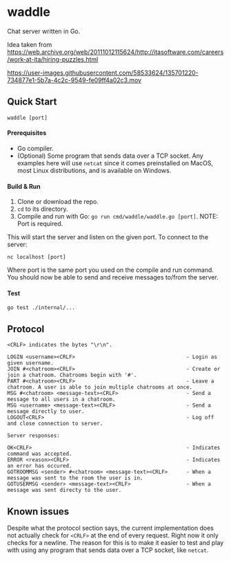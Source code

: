 # waddle
Chat server written in Go.

Idea taken from https://web.archive.org/web/20111012115624/http://itasoftware.com/careers/work-at-ita/hiring-puzzles.html

https://user-images.githubusercontent.com/58533624/135701220-734877e1-5b7a-4c2c-9549-fe09ff4a02c3.mov

## Quick Start
```
waddle [port]
```
#### Prerequisites
- Go compiler.
- (Optional) Some program that sends data over a TCP socket. Any examples here will use `netcat` since it comes preinstalled on MacOS, most Linux distributions, and is available on Windows.

#### Build & Run
1. Clone or download the repo.
2. `cd` to its directory.
3. Compile and run with Go: `go run cmd/waddle/waddle.go [port]`. NOTE: Port is required.

This will start the server and listen on the given port.
To connect to the server:
```
nc localhost [port]
```
Where port is the same port you used on the compile and run command. You should now be able to send and receive messages to/from the server.

#### Test
```
go test ./internal/...
```

## Protocol
```
<CRLF> indicates the bytes "\r\n".

LOGIN <username><CRLF>                                    - Login as given username.
JOIN #<chatroom><CRLF>                                    - Create or join a chatroom. Chatrooms begin with '#'.
PART #<chatroom><CRLF>                                    - Leave a chatroom. A user is able to join multiple chatrooms at once.
MSG #<chatroom> <message-text><CRLF>                      - Send a message to all users in a chatroom.
MSG <username> <message-text><CRLF>                       - Send a message directly to user.
LOGOUT<CRLF>                                              - Log off and close connection to server.
  
Server responses:

OK<CRLF>                                                  - Indicates command was accepted.
ERROR <reason><CRLF>                                      - Indicates an error has occured.
GOTROOMMSG <sender> #<chatroom> <message-text><CRLF>      - When a message was sent to the room the user is in.
GOTUSERMSG <sender> <message-text><CRLF>                  - When a message was sent directy to the user.
```

## Known issues
Despite what the protocol section says, the current implementation does not actually check for `<CRLF>` at the end of every request. Right now it only checks for a newline. The reason for this is to make it easier to test and play with using any program that sends data over a TCP socket, like `netcat`.

